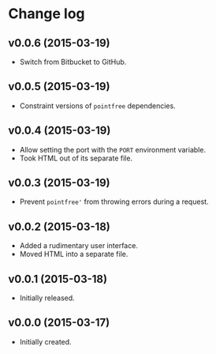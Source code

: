 # Change log

## v0.0.6 (2015-03-19)

-   Switch from Bitbucket to GitHub.

## v0.0.5 (2015-03-19)

-   Constraint versions of `pointfree` dependencies.

## v0.0.4 (2015-03-19)

-   Allow setting the port with the `PORT` environment variable.
-   Took HTML out of its separate file.

## v0.0.3 (2015-03-19)

-   Prevent `pointfree'` from throwing errors during a request.

## v0.0.2 (2015-03-18)

-   Added a rudimentary user interface.
-   Moved HTML into a separate file.

## v0.0.1 (2015-03-18)

-   Initially released.

## v0.0.0 (2015-03-17)

-   Initially created.

